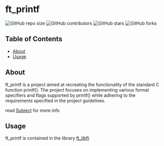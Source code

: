 # ft_printf

![GitHub repo size](https://img.shields.io/github/repo-size/redadoo/ft_printf)
![GitHub contributors](https://img.shields.io/github/contributors/redadoo/ft_printf)
![GitHub stars](https://img.shields.io/github/stars/redadoo/ft_printf?style=social)
![GitHub forks](https://img.shields.io/github/forks/redadoo/ft_printf?style=social)

## Table of Contents

- [About](#about)
- [Usage](#usage)

## About

ft_printf is a project aimed at recreating the functionality of the standard C function printf(). The project focuses on implementing various format specifiers and flags supported by printf() while adhering to the requirements specified in the project guidelines.

read [Subject](https://github.com/redadoo/ft_printf/blob/master/en.subject.pdf) for more info

## Usage

ft_printf is contained in the library [ft_libft](https://github.com/redadoo/ft_libft)

